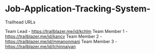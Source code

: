 # Job-Application-Tracking-System-

Trailhead URLs

Team Lead - https://trailblazer.me/id/kchlm
Team Member 1 -https://trailblazer.me/id/kancv
Team Member 2 -https://trailblazer.me/id/mmanonmani
Team Member 3 -https://trailblazer.me/id/lchinnaiyan
